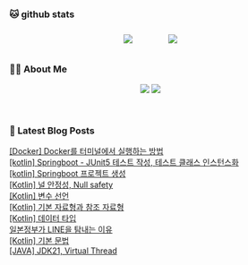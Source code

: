 
###  🐱 github stats  

<div id="main" align="center">
    <img src="https://github-readme-stats.vercel.app/api?username=peterica&count_private=true&show_icons=true&theme=radical"
        style="height: auto; margin-left: 20px; margin-right: 20px; padding: 10px;"/>
    <img src="https://github-readme-stats.vercel.app/api/top-langs/?username=peterica&layout=compact"   
        style="height: auto; margin-left: 20px; margin-right: 20px; padding: 10px;"/>
</div>

###  💁‍♀️ About Me  
<p align="center">
    <a href="https://peterica.tistory.com/"><img src="https://img.shields.io/badge/Blog-FF5722?style=flat-square&logo=Blogger&logoColor=white"/></a>
    <a href="mailto:ilovefran.ofm@gmail.com"><img src="https://img.shields.io/badge/Gmail-d14836?style=flat-square&logo=Gmail&logoColor=white&link=ilovefran.ofm@gmail.com"/></a>
</p>

<br>

### 📕 Latest Blog Posts   

<a href ="https://peterica.tistory.com/662"> [Docker] Docker를 터미널에서 실행하는 방법 </a> <br><a href ="https://peterica.tistory.com/658"> [kotlin] Springboot - JUnit5 테스트 작성, 테스트 클래스 인스턴스화 </a> <br><a href ="https://peterica.tistory.com/657"> [kotlin] Springboot 프로젝트 생성 </a> <br><a href ="https://peterica.tistory.com/656"> [Kotlin] 널 안정성, Null safety﻿ </a> <br><a href ="https://peterica.tistory.com/655"> [Kotlin] 변수 선언 </a> <br><a href ="https://peterica.tistory.com/654"> [Kotlin] 기본 자료형과 참조 자료형 </a> <br><a href ="https://peterica.tistory.com/652"> [Kotlin] 데이터 타입 </a> <br><a href ="https://peterica.tistory.com/653"> 일본정부가 LINE을 탐내는 이유 </a> <br><a href ="https://peterica.tistory.com/651"> [Kotlin] 기본 문법 </a> <br><a href ="https://peterica.tistory.com/642"> [JAVA] JDK21, Virtual Thread </a> <br>
